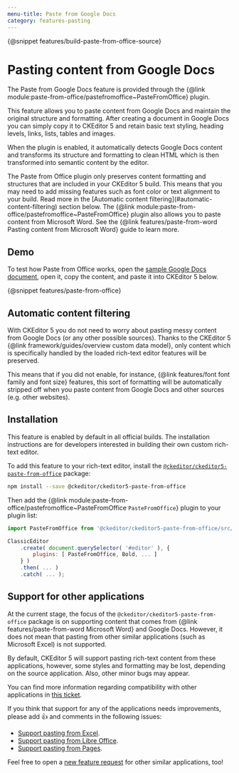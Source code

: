 ```yaml
---
menu-title: Paste from Google Docs
category: features-pasting
---
```


{@snippet features/build-paste-from-office-source}

# Pasting content from Google Docs

The Paste from Google Docs feature is provided through the {@link module:paste-from-office/pastefromoffice~PasteFromOffice} plugin.

This feature allows you to paste content from Google Docs and maintain the original structure and formatting. After creating a document in Google Docs you can simply copy it to CKEditor 5 and retain basic text styling, heading levels, links, lists, tables and images.

When the plugin is enabled, it automatically detects Google Docs content and transforms its structure and formatting to clean HTML which is then transformed into semantic content by the editor.

<info-box info>
	The Paste from Office plugin only preserves content formatting and structures that are included in your CKEditor 5 build. This means that you may need to add missing features such as font color or text alignment to your build. Read more in the [Automatic content filtering](#automatic-content-filtering) section below.
</info-box>

<info-box info>
	The {@link module:paste-from-office/pastefromoffice~PasteFromOffice} plugin also allows you to paste content from Microsoft Word. See the {@link features/paste-from-word Pasting content from Microsoft Word} guide to learn more.
</info-box>

## Demo

To test how Paste from Office works, open the [sample Google Docs document](https://docs.google.com/document/d/1a9YzJidjxRPrxY9BL4ZReNFkPAgd_ItnZoFxcjSiJ4U/edit?usp=sharing), open it, copy the content, and paste it into CKEditor 5 below.

{@snippet features/paste-from-office}

## Automatic content filtering

With CKEditor 5 you do not need to worry about pasting messy content from Google Docs (or any other possible sources). Thanks to the CKEditor 5 {@link framework/guides/overview custom data model}, only content which is specifically handled by the loaded rich-text editor features will be preserved.

This means that if you did not enable, for instance, {@link features/font font family and font size} features, this sort of formatting will be automatically stripped off when you paste content from Google Docs and other sources (e.g. other websites).

## Installation

<info-box info>
	This feature is enabled by default in all official builds. The installation instructions are for developers interested in building their own custom rich-text editor.
</info-box>

To add this feature to your rich-text editor, install the [`@ckeditor/ckeditor5-paste-from-office`](https://www.npmjs.com/package/@ckeditor/ckeditor5-paste-from-office) package:

```bash
npm install --save @ckeditor/ckeditor5-paste-from-office
```

Then add the {@link module:paste-from-office/pastefromoffice~PasteFromOffice `PasteFromOffice`} plugin to your plugin list:

```js
import PasteFromOffice from '@ckeditor/ckeditor5-paste-from-office/src/pastefromoffice';

ClassicEditor
	.create( document.querySelector( '#editor' ), {
		plugins: [ PasteFromOffice, Bold, ... ]
	} )
	.then( ... )
	.catch( ... );
```

## Support for other applications

At the current stage, the focus of the `@ckeditor/ckeditor5-paste-from-office` package is on supporting content that comes from {@link features/paste-from-word Microsoft Word} and Google Docs. However, it does not mean that pasting from other similar applications (such as Microsoft Excel) is not supported.

By default, CKEditor 5 will support pasting rich-text content from these applications, however, some styles and formatting may be lost, depending on the source application. Also, other minor bugs may appear.

You can find more information regarding compatibility with other applications in [this ticket](https://github.com/ckeditor/ckeditor5/issues/1184#issuecomment-409828069).

If you think that support for any of the applications needs improvements, please add 👍 and comments in the following issues:

* [Support pasting from Excel](https://github.com/ckeditor/ckeditor5/issues/2513).
* [Support pasting from Libre Office](https://github.com/ckeditor/ckeditor5/issues/2520).
* [Support pasting from Pages](https://github.com/ckeditor/ckeditor5/issues/2527).

Feel free to open a [new feature request](https://github.com/ckeditor/ckeditor5/issues/new/choose) for other similar applications, too!

